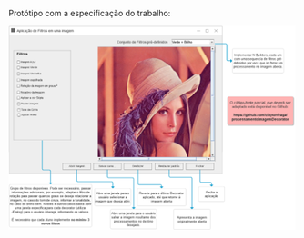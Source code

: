 Protótipo com a especificação do trabalho:


![Alt text](prototipoTrabalho.png?raw=true "Protótipo de Interface gráfica do Trabalho")